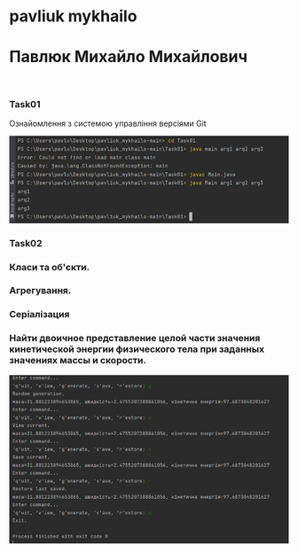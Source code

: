 # pavliuk mykhailo
# Павлюк Михайло Михайлович 
<br/>

### Task01
Ознайомлення з системою управління версіями Git

![Image alt](https://github.com/m1r4sh/pavliuk_mykhailo/blob/main/progrram.png)
### Task02
### Класи та об'єкти.<br/>
### Агрегування.<br/>
### Серіалізация<br/>

### Найти двоичное представление целой части значения кинетической энергии физического тела при заданных значениях массы и скорости.
![Image alt](https://github.com/m1r4sh/pavliuk_mykhailo/blob/main/prorgam2.png)

